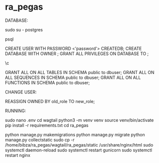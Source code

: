 # ra_pegas


DATABASE:

sudo su - postgres

psql

CREATE USER <user name> WITH PASSWORD <'password'> CREATEDB;
CREATE DATABASE <database name> WITH OWNER <user name>;
GRANT ALL PRIVILEGES ON DATABASE <db name> TO <user name>;

\c <database name>

GRANT ALL ON ALL TABLES IN SCHEMA public to dbuser;
GRANT ALL ON ALL SEQUENCES IN SCHEMA public to dbuser;
GRANT ALL ON ALL FUNCTIONS IN SCHEMA public to dbuser;

CHANGE USER:

REASSIGN OWNED BY old_role TO new_role;



RUNNING:

sudo nano .env 
cd wagtail
python3 -m venv venv
source venv/bin/activate
pip install -r requirements.txt
cd ra_pegas



python manage.py makemigrations
python manage.py migrate
python manage.py collectstatic
sudo cp -r /home/bibza/ra_pegas/wagtail/ra_pegas/static /usr/share/nginx/html
sudo systemctl daemon-reload
sudo systemctl restart gunicorn
sudo systemctl restart nginx

